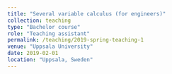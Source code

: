 ```yaml
---
title: "Several variable calculus (for engineers)"
collection: teaching
type: "Bachelor course"
role: "Teaching assistant"
permalink: /teaching/2019-spring-teaching-1
venue: "Uppsala University"
date: 2019-02-01
location: "Uppsala, Sweden"
---
```

